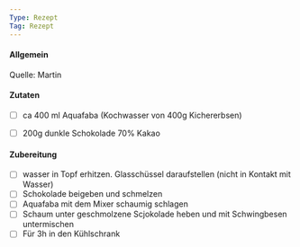 ```yaml
---
Type: Rezept
Tag: Rezept
---
```


#### Allgemein
Quelle: Martin


#### Zutaten

- [ ] ca 400 ml Aquafaba (Kochwasser von 400g Kichererbsen)
- [ ] 200g dunkle Schokolade 70% Kakao



#### Zubereitung
- [ ] wasser in Topf erhitzen. Glasschüssel daraufstellen (nicht in Kontakt mit Wasser)
- [ ] Schokolade beigeben und schmelzen
- [ ] Aquafaba mit dem Mixer schaumig schlagen
- [ ] Schaum unter geschmolzene Scjokolade heben und mit Schwingbesen untermischen
- [ ] Für 3h in den Kühlschrank
